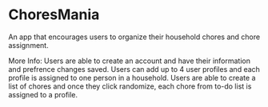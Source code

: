 # ChoresMania
An app that encourages users to organize their household chores and chore assignment.

More Info:
Users are able to create an account and have their information and prefrence changes saved. Users can add up to 4 user profiles and each profile is assigned to one person in a household. Users are able to create a list of chores and once they click randomize, each chore from to-do list is assigned to a profile. 
